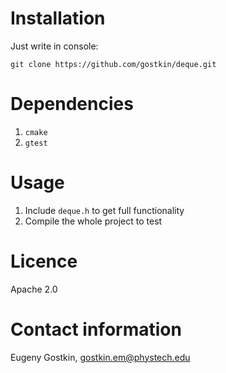 # Installation

Just write in console:

`git clone https://github.com/gostkin/deque.git`

# Dependencies
1. `cmake`
2. `gtest`

# Usage
1. Include `deque.h` to get full functionality
2. Compile the whole project to test

# Licence
Apache 2.0

# Contact information
Eugeny Gostkin, gostkin.em@phystech.edu
